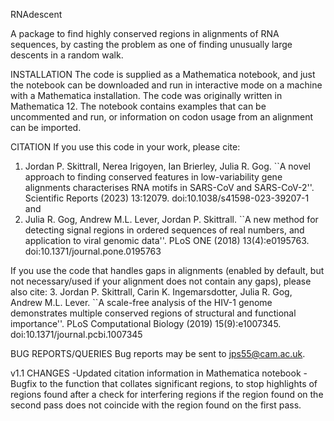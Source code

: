 RNAdescent

A package to find highly conserved regions in alignments of RNA sequences, by casting the problem as one of finding unusually large descents in a random walk.


INSTALLATION
The code is supplied as a Mathematica notebook, and just the notebook can be downloaded and run in interactive mode on a machine with a Mathematica installation.  The code was originally written in Mathematica 12.  The notebook contains examples that can be uncommented and run, or information on codon usage from an alignment can be imported.


CITATION
If you use this code in your work, please cite:
1. Jordan P. Skittrall, Nerea Irigoyen, Ian Brierley, Julia R. Gog.  ``A novel approach to finding conserved features in low-variability gene alignments characterises RNA motifs in SARS-CoV and SARS-CoV-2''.  Scientific Reports (2023) 13:12079. doi:10.1038/s41598-023-39207-1
and
2. Julia R. Gog, Andrew M.L. Lever, Jordan P. Skittrall.  ``A new method for detecting signal regions in ordered sequences of real numbers, and application to viral genomic data''.  PLoS ONE (2018) 13(4):e0195763. doi:10.1371/journal.pone.0195763

If you use the code that handles gaps in alignments (enabled by default, but not necessary/used if your alignment does not contain any gaps), please also cite:
3. Jordan P. Skittrall, Carin K. Ingemarsdotter, Julia R. Gog, Andrew M.L. Lever.  ``A scale-free analysis of the HIV-1 genome demonstrates multiple conserved regions of structural and functional importance''.  PLoS Computational Biology (2019) 15(9):e1007345. doi:10.1371/journal.pcbi.1007345


BUG REPORTS/QUERIES
Bug reports may be sent to jps55@cam.ac.uk.


v1.1 CHANGES
-Updated citation information in Mathematica notebook
-Bugfix to the function that collates significant regions, to stop highlights of regions found after a check for interfering regions if the region found on the second pass does not coincide with the region found on the first pass.
